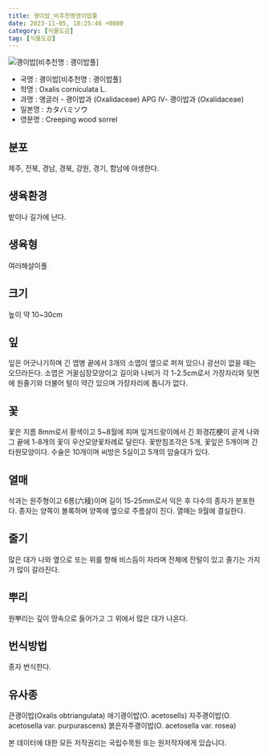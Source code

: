 ```yaml
---
title: 괭이밥_비추천명괭이밥풀
date: 2023-11-05, 18:25:46 +0800
category: [식물도감]
tag: [식물도감]
---
```




![괭이밥[비추천명 : 괭이밥풀]](http://www.nature.go.kr/fileUpload/plants/basic/Oxalidaceae/Oxalis/8878/1_th2.JPG)
- 국명 : 괭이밥[비추천명 : 괭이밥풀]
- 학명 : Oxalis corniculata L.
- 과명 : 앵글러 - 괭이밥과 (Oxalidaceae) APG Ⅳ- 괭이밥과 (Oxalidaceae)
- 일본명 : カタバミソウ
- 영문명 : Creeping wood sorrel


## 분포
제주, 전북, 경남, 경북, 강원, 경기, 함남에 야생한다.
## 생육환경
밭이나 길가에 난다.
## 생육형
여러해살이풀
## 크기
높이 약 10~30cm
## 잎
잎은 어긋나기하며 긴 엽병 끝에서 3개의 소엽이 옆으로 퍼져 있으나 광선이 없을 때는 오므라든다. 소엽은 거꿀심장모양이고 길이와 나비가 각 1-2.5cm로서 가장자리와 뒷면에 원줄기와 더불어 털이 약간 있으며 가장자리에 톱니가 없다.
## 꽃
꽃은 지름 8mm로서 황색이고 5~8월에 피며 잎겨드랑이에서 긴 화경花梗이 곧게 나와 그 끝에 1-8개의 꽃이 우산모양꽃차례로 달린다. 꽃받침조각은 5개, 꽃잎은 5개이며 긴타원모양이다. 수술은 10개이며 씨방은 5실이고 5개의 암술대가 있다.
## 열매
삭과는 원주형이고 6릉(六稜)이며 길이 15-25mm로서 익은 후 다수의 종자가 분포한다. 종자는 양쪽이 볼록하며 양쪽에 옆으로 주름살이 진다. 열매는 9월에 결실한다.
## 줄기
많은 대가 나와 옆으로 또는 위를 향해 비스듬이 자라며 전체에 잔털이 있고 줄기는 가지가 많이 갈라진다.
## 뿌리
원뿌리는 깊이 땅속으로 들어가고 그 위에서 많은 대가 나온다.
## 번식방법
종자 번식한다.
## 유사종
큰괭이밥(Oxalis obtriangulata)애기괭이밥(O. acetosells)자주괭이밥(O. acetosella var. purpurascens)붉은자주괭이밥(O. acetosella var. rosea)






본 데이터에 대한 모든 저작권리는 국립수목원 또는 원저작자에게 있습니다.
